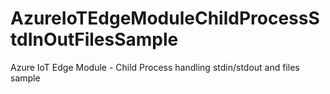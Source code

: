 # AzureIoTEdgeModuleChildProcessStdInOutFilesSample
Azure IoT Edge Module - Child Process handling stdin/stdout and files sample
